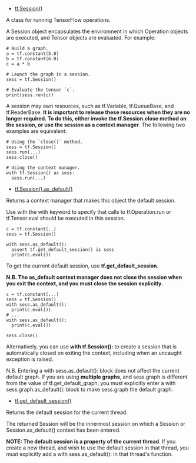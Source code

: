 - [tf.Session()](https://www.tensorflow.org/api_docs/python/tf/Session)

A class for running TensorFlow operations.

A Session object encapsulates the environment in which Operation objects are executed, and Tensor objects are evaluated. For example:
```
# Build a graph.
a = tf.constant(5.0)
b = tf.constant(6.0)
c = a * b

# Launch the graph in a session.
sess = tf.Session()

# Evaluate the tensor `c`.
print(sess.run(c))
```
A session may own resources, such as tf.Variable, tf.QueueBase, and tf.ReaderBase. **It is important to release these resources when they are no longer required. To do this, either invoke the tf.Session.close method on the session, or use the session as a context manager**. The following two examples are equivalent:
```
# Using the `close()` method.
sess = tf.Session()
sess.run(...)
sess.close()

# Using the context manager.
with tf.Session() as sess:
  sess.run(...)
```
- [tf.Session().as_default()](https://www.tensorflow.org/api_docs/python/tf/Session#as_default)

Returns a context manager that makes this object the default session.

Use with the with keyword to specify that calls to tf.Operation.run or tf.Tensor.eval should be executed in this session.
```
c = tf.constant(..)
sess = tf.Session()

with sess.as_default():
  assert tf.get_default_session() is sess
  print(c.eval())
```  
To get the current default session, use **tf.get_default_session**.

**N.B. The as_default context manager does not close the session when you exit the context, and you must close the session explicitly.**
```
c = tf.constant(...)
sess = tf.Session()
with sess.as_default():
  print(c.eval())
# ...
with sess.as_default():
  print(c.eval())

sess.close()
```
Alternatively, you can use **with tf.Session():** to create a session that is automatically closed on exiting the context, including when an uncaught exception is raised.

N.B. Entering a with sess.as_default(): block does not affect the current default graph. If you are using **multiple graphs**, and sess.graph is different from the value of tf.get_default_graph, you must explicitly enter a with sess.graph.as_default(): block to make sess.graph the default graph.

- [tf.get_default_session()](https://www.tensorflow.org/api_docs/python/tf/get_default_session)

Returns the default session for the current thread.

The returned Session will be the innermost session on which a Session or Session.as_default() context has been entered.

**NOTE: The default session is a property of the current thread**. If you create a new thread, and wish to use the default session in that thread, you must explicitly add a with sess.as_default(): in that thread's function.
